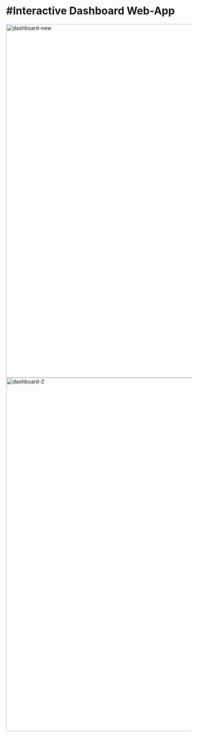 # #Interactive Dashboard Web-App
<img width="957" alt="dashboard-new" src="https://user-images.githubusercontent.com/82269825/164226394-bf69d998-baa9-4abd-91b7-918aef4b3c99.png">

<img width="957" alt="dashboard-2" src="https://user-images.githubusercontent.com/82269825/164226417-6e0dfe11-5985-41cb-9f97-218fa3ddc6be.png">






